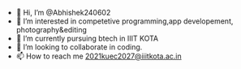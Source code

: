- 👋 Hi, I’m @Abhishek240602
- 👀 I’m interested in competetive programming,app developement, photography&editing
- 🌱 I’m currently pursuing btech in IIIT KOTA
- 💞️ I’m looking to collaborate in coding.
- 📫 How to reach me 2021kuec2027@iiitkota.ac.in

<!---
Abhishek240602/Abhishek240602 is a ✨ special ✨ repository because its `README.md` (this file) appears on your GitHub profile.
You can click the Preview link to take a look at your changes.
--->
